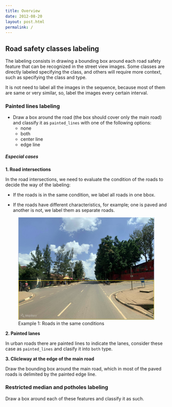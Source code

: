 ```yaml
---
title: Overview
date: 2012-08-20
layout: post.html
permalink: /
---
```


## Road safety classes labeling

The labeling consists in drawing a bounding box around each road safety feature that can be recognized in the street view images. Some classes are directly labeled specifying the class, and others will require more context, such as specifying the class and type.

It is not need to label all the images in the sequence, because most of them are same or very similar, so, label the images every certain interval.

### Painted lines labeling

- Draw a box around the road (the box should cover only the main road) and classify it as `painted_lines` with one of the following options:
    - none
    - both
    - center line
    - edge line


##### Especial cases

**1. Road intersections**

In the road intersections, we need to evaluate the condition of the roads to decide the way of the labeling:

- If the roads is in the same condition, we label all roads in one bbox. 

- If the roads have different characteristics, for example; one is paved and another is not, we label them as separate roads.

<div class="gallery">
    <figure >
        <img src="/assets/graphics/images/case1_1.png">
        <figcaption> Example 1: Roads in the same conditions</figcaption>
    </figure>
</div>

**2. Painted lanes**

In urban roads there are painted lines to indicate the lanes, consider these case as `painted_lines` and clasify it into `both` type. 

**3. Clicleway at the edge of the main road**

Draw the bounding box around the main road, which in most of the paved roads is delimited by the painted edge line.


### Restricted median and potholes labeling

Draw a box around each of these features and classify it as such.